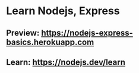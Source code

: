 # Learn Nodejs, Express

## Preview: https://nodejs-express-basics.herokuapp.com

## Learn: https://nodejs.dev/learn
